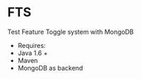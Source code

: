 # FTS
Test Feature Toggle system with MongoDB

- Requires:
-   Java 1.6 +
-   Maven
-   MongoDB as backend

